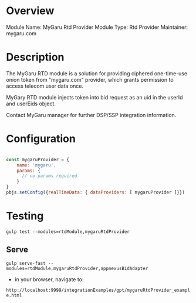 # Overview

Module Name: MyGaru Rtd Provider
Module Type: Rtd Provider
Maintainer: mygaru.com

# Description

The MyGaru RTD module is a solution for providing ciphered one-time-use onion token from "mygaru.com" provider, which grants permission to access telecom user data once.

MyGary RTD module injects token into bid request as an uid in the userId and userEids object.

Contact MyGaru manager for further DSP/SSP integration information.

# Configuration

```javascript

const mygaruProvider = {
    name: 'mygaru',
    params: {
      // no params required
    }
}
pbjs.setConfig({realTimeData: { dataProviders: [ mygaruProvider ]}})

```

# Testing

`gulp test --modules=rtdModule,mygaruRtdProvider`

## Serve

`gulp serve-fast --modules=rtdModule,mygaruRtdProvider,appnexusBidAdapter`

- in your browser, navigate to:

`http://localhost:9999/integrationExamples/gpt/mygaruRtdProvider_example.html`

